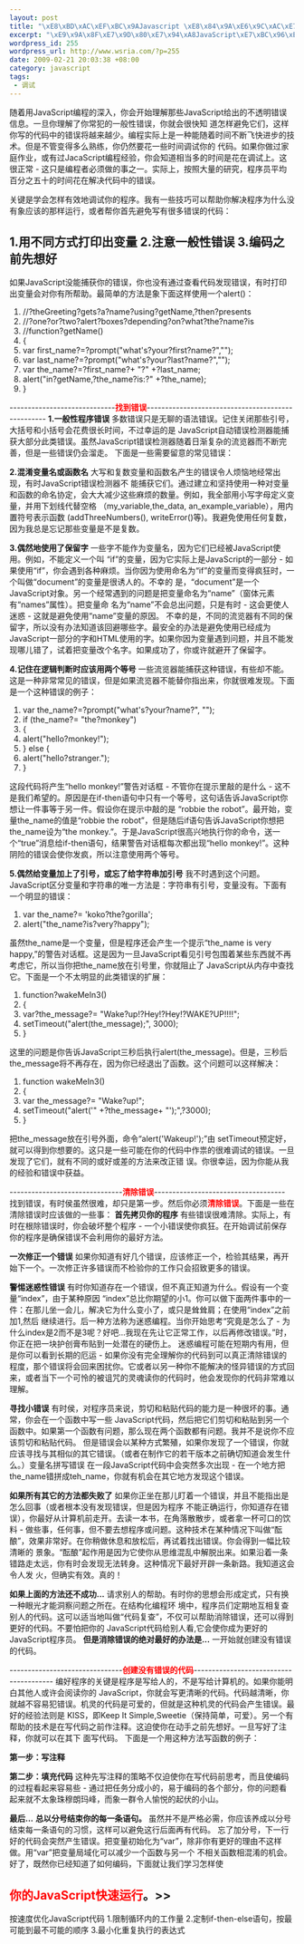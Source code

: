 ```yaml
--- 
layout: post
title: "\xE8\xBD\xAC\xEF\xBC\x9AJavascript \xE8\x84\x9A\xE6\x9C\xAC\xE7\x9A\x84\xE8\xB0\x83\xE8\xAF\x95\xE7\xBB\x8F\xE9\xAA\x8C"
excerpt: "\xE9\x9A\x8F\xE7\x9D\x80\xE7\x94\xA8JavaScript\xE7\xBC\x96\xE7\xA8\x8B\xE7\x9A\x84\xE6\xB7\xB1\xE5\x85\xA5\xEF\xBC\x8C\xE4\xBD\xA0\xE4\xBC\x9A\xE5\xBC\x80\xE5\xA7\x8B\xE7\x90\x86\xE8\xA7\xA3\xE9\x82\xA3\xE4\xBA\x9BJavaScript\xE7\xBB\x99\xE5\x87\xBA\xE7\x9A\x84\xE4\xB8\x8D\xE9\x80\x8F\xE6\x98\x8E\xE9\x94\x99\xE8\xAF\xAF\xE4\xBF\xA1\xE6\x81\xAF\xE3\x80\x82\xE4\xB8\x80\xE6\x97\xA6\xE4\xBD\xA0\xE7\x90\x86\xE8\xA7\xA3\xE4\xBA\x86\xE4\xBD\xA0\xE5\xB8\xB8\xE7\x8A\xAF\xE7\x9A\x84\xE4\xB8\x80\xE8\x88\xAC\xE6\x80\xA7\xE9\x94\x99\xE8\xAF\xAF\xEF\xBC\x8C\xE4\xBD\xA0\xE5\xB0\xB1\xE4\xBC\x9A\xE5\xBE\x88\xE5\xBF\xAB\xE7\x9F\xA5\xE9\x81\x93\xE6\x80\x8E\xE6\xA0\xB7\xE9\x81\xBF\xE5\x85\x8D\xE5\xAE\x83\xE4\xBB\xAC\xEF\xBC\x8C\xE8\xBF\x99\xE6\xA0\xB7\xE4\xBD\xA0\xE5\x86\x99\xE7\x9A\x84\xE4\xBB\xA3\xE7\xA0\x81\xE4\xB8\xAD\xE7\x9A\x84\xE9\x94\x99\xE8\xAF\xAF\xE5\xB0\x86\xE8\xB6\x8A\xE6\x9D\xA5\xE8\xB6\x8A\xE5\xB0\x91\xE3\x80\x82\xE7\xBC\x96\xE7\xA8\x8B\xE5\xAE\x9E\xE9\x99\x85\xE4\xB8\x8A\xE6\x98\xAF\xE4\xB8\x80\xE7\xA7\x8D\xE8\x83\xBD\xE9\x9A\x8F\xE7\x9D\x80\xE6\x97\xB6\xE9\x97\xB4\xE4\xB8\x8D\xE6\x96\xAD\xE9\xA3\x9E\xE5\xBF\xAB\xE8\xBF\x9B\xE6\xAD\xA5\xE7\x9A\x84\xE6\x8A\x80\xE6\x9C\xAF\xE3\x80\x82\xE4\xBD\x86\xE6\x98\xAF\xE4\xB8\x8D\xE7\xAE\xA1\xE5\x8F\x98\xE5\xBE\x97\xE5\xA4\x9A\xE4\xB9\x88\xE7\x86\x9F\xE7\xBB\x83\xEF\xBC\x8C\xE4\xBD\xA0\xE4\xBB\x8D\xE7\x84\xB6\xE8\xA6\x81\xE8\x8A\xB1\xE4\xB8\x80\xE4\xBA\x9B\xE6\x97\xB6\xE9\x97\xB4\xE8\xB0\x83\xE8\xAF\x95\xE4\xBD\xA0\xE7\x9A\x84\xE4\xBB\xA3\xE7\xA0\x81\xE3\x80\x82\xE5\xA6\x82\xE6\x9E\x9C\xE4\xBD\xA0\xE5\x81\x9A\xE8\xBF\x87\xE5\xAE\xB6\xE5\xBA\xAD\xE4\xBD\x9C\xE4\xB8\x9A\xEF\xBC\x8C\xE6\x88\x96\xE6\x9C\x89\xE8\xBF\x87JacaScript\xE7\xBC\x96\xE7\xA8\x8B\xE7\xBB\x8F\xE9\xAA\x8C\xEF\xBC\x8C\xE4\xBD\xA0\xE4\xBC\x9A\xE7\x9F\xA5\xE9\x81\x93\xE7\x9B\xB8\xE5\xBD\x93\xE5\xA4\x9A\xE7\x9A\x84\xE6\x97\xB6\xE9\x97\xB4\xE6\x98\xAF\xE8\x8A\xB1\xE5\x9C\xA8\xE8\xB0\x83\xE8\xAF\x95\xE4\xB8\x8A\xE3\x80\x82\xE8\xBF\x99\xE5\xBE\x88\xE6\xAD\xA3\xE5\xB8\xB8 - \xE8\xBF\x99\xE5\x8F\xAA\xE6\x98\xAF\xE7\xBC\x96\xE7\xA8\x8B\xE8\x80\x85\xE5\xBF\x85\xE9\xA1\xBB\xE5\x81\x9A\xE7\x9A\x84\xE4\xBA\x8B\xE4\xB9\x8B\xE4\xB8\x80\xE3\x80\x82\xE5\xAE\x9E\xE9\x99\x85\xE4\xB8\x8A\xEF\xBC\x8C\xE6\x8C\x89\xE7\x85\xA7\xE5\xA4\xA7\xE9\x87\x8F\xE7\x9A\x84\xE7\xA0\x94\xE7\xA9\xB6\xEF\xBC\x8C\xE7\xA8\x8B\xE5\xBA\x8F\xE5\x91\x98\xE5\xB9\xB3\xE5\x9D\x87\xE7\x99\xBE\xE5\x88\x86\xE4\xB9\x8B\xE4\xBA\x94\xE5\x8D\x81\xE7\x9A\x84\xE6\x97\xB6\xE9\x97\xB4\xE8\x8A\xB1\xE5\x9C\xA8\xE8\xA7\xA3\xE5\x86\xB3\xE4\xBB\xA3\xE7\xA0\x81\xE4\xB8\xAD\xE7\x9A\x84\xE9\x94\x99\xE8\xAF\xAF\xE3\x80\x82"
wordpress_id: 255
wordpress_url: http://www.wsria.com/?p=255
date: 2009-02-21 20:03:38 +08:00
category: javascript
tags: 
 - 调试
---
```

随着用JavaScript编程的深入，你会开始理解那些JavaScript给出的不透明错误信息。一旦你理解了你常犯的一般性错误，你就会很快知 道怎样避免它们，这样你写的代码中的错误将越来越少。编程实际上是一种能随着时间不断飞快进步的技术。但是不管变得多么熟练，你仍然要花一些时间调试你的 代码。如果你做过家庭作业，或有过JacaScript编程经验，你会知道相当多的时间是花在调试上。这很正常 - 这只是编程者必须做的事之一。实际上，按照大量的研究，程序员平均百分之五十的时间花在解决代码中的错误。

关键是学会怎样有效地调试你的程序。我有一些技巧可以帮助你解决程序为什么没有象应该的那样运行，或者帮你首先避免写有很多错误的代码：

1.用不同方式打印出变量
2.注意一般性错误
3.编码之前先想好
--------------------------------------------------------------------------------
如果JavaScript没能捕获你的错误，你也没有通过查看代码发现错误，有时打印出变量会对你有所帮助。最简单的方法是象下面这样使用一个alert()：

<!--more-->
<div class="highlighter">
<ol class="highlighter-c">
	<li><span> </span><span class="comment">//?theGreeting?gets?a?name?using?getName,?then?presents</span></li>
	<li class="alt"><span> </span><span class="comment">//?one?or?two?alert?boxes?depending?on?what?the?name?is</span></li>
	<li><span> </span><span class="comment">//function?getName()</span></li>
	<li class="alt"><span> {</span></li>
	<li><span> </span><span class="keyword">var</span><span> first_name?=?prompt(</span><span class="string">"what's?your?first?name?"</span><span>,</span><span class="string">""</span><span>);</span></li>
	<li class="alt"><span> </span><span class="keyword">var</span><span> last_name?=?prompt(</span><span class="string">"what's?your?last?name?"</span><span>,</span><span class="string">""</span><span>);</span></li>
	<li><span> </span><span class="keyword">var</span><span> the_name?=?first_name?+ </span><span class="string">"?"</span><span> +?last_name;</span></li>
	<li class="alt"><span> alert(</span><span class="string">"in?getName,?the_name?is:?"</span><span> +?the_name);</span></li>
	<li><span> }</span></li>
</ol>
</div>
-----------------------------<span style="color: #ff0000;"><strong>找到错误</strong></span>--------------------------------------------------
<strong>1.一般性程序错误 </strong>
多数错误只是无聊的语法错误。记住关闭那些引号，大括号和小括号会花费很长时间，不过幸运的是 JavaScript自动错误检测器能捕获大部分此类错误。虽然JavaScript错误检测器随着日渐复杂的流览器而不断完善，但是一些错误仍会溜走。 下面是一些需要留意的常见错误：

<strong>2.混淆变量名或函数名</strong>
大写和复数变量和函数名产生的错误令人烦恼地经常出现，有时JavaScript错误检测器不 能捕获它们。通过建立和坚持使用一种对变量和函数的命名协定，会大大减少这些麻烦的数量。例如，我全部用小写字母定义变量，并用下划线代替空格 （my_variable,the_data, an_example_variable），用内置符号表示函数 (addThreeNumbers(), writeError()等)。我避免使用任何复数，因为我总是忘记那些变量是不是复数。

<strong>3.偶然地使用了保留字</strong>
一些字不能作为变量名，因为它们已经被JavaScript使用。例如，不能定义一个叫 “if”的变量，因为它实际上是JavaScript的一部分 - 如果使用“if”，你会遇到各种麻烦。当你因为使用命名为“if”的变量而变得疯狂时，一个叫做“document”的变量是很诱人的。不幸的 是，“document”是一个JavaScript对象。另一个经常遇到的问题是把变量命名为“name”（窗体元素有“names”属性）。把变量命 名为“name”不会总出问题，只是有时 - 这会更使人迷惑 - 这就是避免使用“name”变量的原因。
不幸的是，不同的流览器有不同的保留字，所以没有办法知道该回避哪些字。最安全的办法是避免使用已经成为JavaScript一部分的字和HTML使用的字。如果你因为变量遇到问题，并且不能发现哪儿错了，试着把变量改个名字。如果成功了，你或许就避开了保留字。

<strong>4.记住在逻辑判断时应该用两个等号</strong>
一些流览器能捕获这种错误，有些却不能。这是一种非常常见的错误，但是如果流览器不能替你指出来，你就很难发现。下面是一个这种错误的例子：
<div class="highlighter">
<ol class="highlighter-c">
	<li><span> </span><span class="keyword">var</span><span> the_name?=?prompt(</span><span class="string">"what's?your?name?"</span><span>, </span><span class="string">""</span><span>);</span></li>
	<li class="alt"><span> </span><span class="keyword">if</span><span> (the_name?= </span><span class="string">"the?monkey"</span><span>)</span></li>
	<li><span> {</span></li>
	<li class="alt"><span> alert(</span><span class="string">"hello?monkey!"</span><span>);</span></li>
	<li><span> } </span><span class="keyword">else</span><span> {</span></li>
	<li class="alt"><span> alert(</span><span class="string">"hello?stranger."</span><span>);</span></li>
	<li><span> }</span></li>
</ol>
</div>
这段代码将产生“hello monkey!”警告对话框 - 不管你在提示里敲的是什么 - 这不是我们希望的。原因是在if-then语句中只有一个等号，这句话告诉JavaScript你想让一件事等于另一件。假设你在提示中敲的是 “robbie the robot”。最开始，变量the_name的值是“robbie the robot”，但是随后if语句告诉JavaScript你想把the_name设为“the monkey.”。于是JavaScript很高兴地执行你的命令，送一个“true”消息给if-then语句，结果警告对话框每次都出现“hello monkey!”。这种阴险的错误会使你发疯，所以注意使用两个等号。

<strong>5.偶然给变量加上了引号，或忘了给字符串加引号</strong>
我不时遇到这个问题。JavaScript区分变量和字符串的唯一方法是：字符串有引号，变量没有。下面有一个明显的错误：
<div class="highlighter">
<ol class="highlighter-c">
	<li><span> </span><span class="keyword">var</span><span> the_name?= </span><span class="string">'koko?the?gorilla'</span><span>;</span></li>
	<li class="alt"><span> alert(</span><span class="string">"the_name?is?very?happy"</span><span>);</span></li>
</ol>
</div>
虽然the_name是一个变量，但是程序还会产生一个提示“the_name is very happy,”的警告对话框。这是因为一旦JavaScript看见引号包围着某些东西就不再考虑它，所以当你把the_name放在引号里，你就阻止了 JavaScript从内存中查找它。下面是一个不太明显的此类错误的扩展：
<div class="highlighter">
<ol class="highlighter-j">
	<li><span> function?wakeMeIn3()</span></li>
	<li class="alt"><span> {</span></li>
	<li><span> var?the_message?= </span><span class="string">"Wake?up!?Hey!?Hey!?WAKE?UP!!!!"</span><span>;</span></li>
	<li class="alt"><span> setTimeout(</span><span class="string">"alert(the_message);"</span><span>, </span><span class="number">3000</span><span>);</span></li>
	<li><span> }</span></li>
</ol>
</div>
这里的问题是你告诉JavaScript三秒后执行alert(the_message)。但是，三秒后the_message将不再存在，因为你已经退出了函数。这个问题可以这样解决：
<div class="highlighter">
<ol class="highlighter-c">
	<li><span> </span><span class="keyword">function</span><span> wakeMeIn3()</span></li>
	<li class="alt"><span> {</span></li>
	<li><span> </span><span class="keyword">var</span><span> the_message?= </span><span class="string">"Wake?up!"</span><span>;</span></li>
	<li class="alt"><span> setTimeout(</span><span class="string">"alert('"</span><span> +?the_message+ </span><span class="string">"');"</span><span>,?3000);</span></li>
	<li><span> }</span></li>
</ol>
</div>
把the_message放在引号外面，命令“alert('Wakeup!');”由 setTimeout预定好，就可以得到你想要的。这只是一些可能在你的代码中作祟的很难调试的错误。一旦发现了它们，就有不同的或好或差的方法来改正错 误。你很幸运，因为你能从我的经验和错误中获益。

-------------------------------<span style="color: #ff0000;"><strong>清除错误</strong></span>------------------------------------
找到错误，有时侯虽然很难，却只是第一步。然后你必须<span style="color: #ff0000;"><strong>清除错误</strong></span>。下面是一些在清除错误时应该做的一些事：
<strong>
首先拷贝你的程序</strong>
有些错误很难清除。实际上，有时在根除错误时，你会破坏整个程序 - 一个小错误使你疯狂。在开始调试前保存你的程序是确保错误不会利用你的最好方法。

<strong>一次修正一个错误</strong>
如果你知道有好几个错误，应该修正一个，检验其结果，再开始下一个。一次修正许多错误而不检验你的工作只会招致更多的错误。

<strong>警惕迷惑性错误</strong>
有时你知道存在一个错误，但不真正知道为什么。假设有一个变量“index”，由于某种原因 “index”总比你期望的小1。你可以做下面两件事中的一件：在那儿坐一会儿，解决它为什么变小了，或只是耸耸肩；在使用“index”之前加1,然后 继续进行。后一种方法称为迷惑编程。当你开始思考“究竟是怎么了 - 为什么index是2而不是3呢？好吧...我现在先让它正常工作，以后再修改错误。”时，你正在把一块护创膏布贴到一处潜在的硬伤上。
迷惑编程可能在短期内有用，但是你可以看到长期的厄运 - 如果你没有完全理解你的代码到可以真正清除错误的程度，那个错误将会回来困扰你。它或者以另一种你不能解决的怪异错误的方式回来，或者当下一个可怜的被诅咒的灵魂读你的代码时，他会发现你的代码非常难以理解。

<strong>寻找小错误</strong>
有时侯，对程序员来说，剪切和粘贴代码的能力是一种很坏的事。通常，你会在一个函数中写一些 JavaScript代码，然后把它们剪切和粘贴到另一个函数中。如果第一个函数有问题，那么现在两个函数都有问题。我并不是说你不应该剪切和粘贴代码。 但是错误会以某种方式繁殖，如果你发现了一个错误，你就应该寻找与其相似的其它错误。（或者在制作它的若干版本之前确切知道会发生什么。）变量名拼写错误 在一段JavaScript代码中会突然多次出现 - 在一个地方把the_name错拼成teh_name，你就有机会在其它地方发现这个错误。

<strong>如果所有其它的方法都失败了</strong>
如果你正坐在那儿盯着一个错误，并且不能指出是怎么回事（或者根本没有发现错误，但是因为程序 不能正确运行，你知道存在错误），你最好从计算机前走开。去读一本书，在角落散散步，或者拿一杯可口的饮料 - 做些事，任何事，但不要去想程序或问题。这种技术在某种情况下叫做“酝酿”，效果非常好。在你稍做休息和放松后，再试着找出错误。你会得到一幅比较清晰的 景象。“酝酿”起作用是因为它使你从思维混乱中解脱出来。如果沿着一条错路走太远，你有时会发现无法转身。这种情况下最好开辟一条新路。我知道这会令人发 火，但确实有效。真的！

<strong>如果上面的方法还不成功...</strong>
请求别人的帮助。有时你的思想会形成定式，只有换一种眼光才能洞察问题之所在。在结构化编程环 境中，程序员们定期地互相复查别人的代码。这可以适当地叫做“代码复查”，不仅可以帮助消除错误，还可以得到更好的代码。不要怕把你的 JavaScript代码给别人看,它会使你成为更好的JavaScript程序员。
<strong>
但是消除错误的绝对最好的办法是...</strong>
一开始就创建没有错误的代码。

-------------------------------<span style="color: #ff0000;"><strong>创建没有错误的代码</strong></span>---------------------------------------
编好程序的关键是程序是写给人的，不是写给计算机的。如果你能明白其他人或许会阅读你的 JavaScript，你就会写更清晰的代码。代码越清晰，你就越不容易犯错误。机灵的代码是可爱的，但就是这种机灵的代码会产生错误。最好的经验法则是 KISS，即Keep It Simple,Sweetie（保持简单，可爱）。另一个有帮助的技术是在写代码之前作注释。这迫使你在动手之前先想好。一旦写好了注释，你就可以在其下 面写代码。
下面是一个用这种方法写函数的例子：

<strong>第一步：写注释</strong>

<strong>第二步：填充代码</strong>
这种先写注释的策略不仅迫使你在写代码前思考，而且使编码的过程看起来容易些 - 通过把任务分成小的，易于编码的各个部分，你的问题看起来就不太象珠穆朗玛峰，而象一群令人愉悦的起伏的小山。

<strong>最后...</strong> <strong>总以分号结束你的每一条语句。</strong>
虽然并不是严格必需，你应该养成以分号结束每一条语句的习惯，这样可以避免这行后面再有代码。 忘了加分号，下一行好的代码会突然产生错误。把变量初始化为“var”，除非你有更好的理由不这样做。用“var”把变量局域化可以减少一个函数与另一个 不相关函数相混淆的机会。
好了，既然你已经知道了如何编码，下面就让我们学习怎样使

<strong><span style="color: #ff0000;">你的JavaScript快速运行</span>。&gt;&gt;</strong>
---------------------------------------------------------
按速度优化JavaScript代码
1.限制循环内的工作量
2.定制if-then-else语句，按最可能到最不可能的顺序
3.最小化重复执行的表达式
